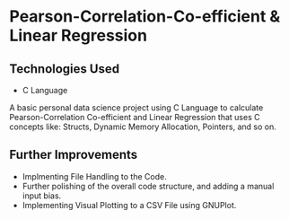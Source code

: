 # Pearson-Correlation-Co-efficient & Linear Regression

## Technologies Used
* C Language

A basic personal data science project using C Language to calculate Pearson-Correlation Co-efficient and Linear Regression that uses C concepts like: Structs, Dynamic Memory Allocation, Pointers, and so on. 

## Further Improvements
* Implmenting File Handling to the Code.
* Further polishing of the overall code structure, and adding a manual input bias.
* Implementing Visual Plotting to a CSV File using GNUPlot.

